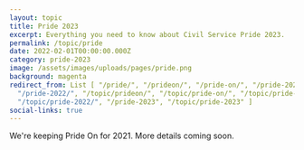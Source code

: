 ```yaml
---
layout: topic
title: Pride 2023
excerpt: Everything you need to know about Civil Service Pride 2023.
permalink: /topic/pride
date: 2022-02-01T00:00:00.000Z
category: pride-2023
image: /assets/images/uploads/pages/pride.png
background: magenta
redirect_from: List [ "/pride/", "/prideon/", "/pride-on/", "/pride-2021/",
  "/pride-2022/", "/topic/prideon/", "/topic/pride-on/", "/topic/pride-2021/",
  "/topic/pride-2022/", "/pride-2023", "/topic/pride-2023" ]
social-links: true
---
```


We're keeping Pride On for 2021. More details coming soon.
